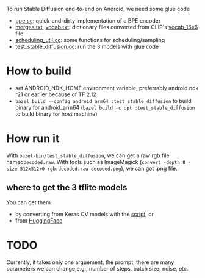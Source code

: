 To run Stable Diffusion end-to-end on Android, we need some glue code

* [bpe.cc](bpe.cc): quick-and-dirty implementation of a BPE encoder
* [merges.txt](merges.txt), [vocab.txt](vocab.txt): dictionary files converted from CLIP's [vocab_16e6](https://github.com/openai/CLIP/raw/main/clip/bpe_simple_vocab_16e6.txt.gz) file
* [scheduling_util.cc](scheduling_util.cc): some functions for scheduling/sampling
* [test_stable_diffusion.cc](test_stable_diffusion.cc): run the 3 models with glue code

# How to build 
* set ANDROID_NDK_HOME environment variable, preferrably android ndk r21 or earlier because of TF 2.12
* `bazel build --config android_arm64 :test_stable_diffusion`  to build binary for android_arm64
  (`bazel build -c opt :test_stable_diffusion` to build binary for host machine)
  
# How run it
With `bazel-bin/test_stable_diffusion`, we can get a raw rgb file named`decoded.raw`. With tools such as ImageMagick (`convert -depth 8 -size 512x512+0 rgb:decoded.raw decoded.png`), we can got .png file.
## where to get the 3 tflite models
You can get them 
* by converting from Keras CV models with the [script](https://github.com/freedomtan/keras_cv_stable_diffusion_to_tflite/blob/main/convert_to_tflite_models_with_dynamic_range.py), or 
* from [HuggingFace](https://huggingface.co/freedomtw/stable_diffusion_tflite/tree/main)

# TODO
Currently, it takes only one arguement, the prompt, there are many parameters we can change,e.g., number of steps, batch size, noise, etc.

